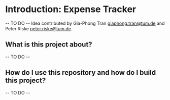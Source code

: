 # Introduction: Expense Tracker 

-- TO DO --
Idea contributed by Gia-Phong Tran <giaphong.tran@tum.de> and Peter Riske <peter.riske@tum.de>.

## What is this project about?
-- TO DO --

## How do I use this repository and how do I build this project?
-- TO DO --
